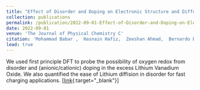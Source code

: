 ```yaml
---
title: "Effect of Disorder and Doping on Electronic Structure and Diffusion Properties of Li<sub>3</sub>V<sub>2</sub>O<sub>5</sub>"
collection: publications
permalink: /publication/2022-09-01-Effect-of-Disorder-and-Doping-on-Electronic-Structure-and-Diffusion-Properties-of-Li-_textrm3-V-_textrm2-O-_textrm5
date: 2022-09-01
venue: 'The Journal of Physical Chemistry C'
citation: 'Mohammad Babar ,  Hasnain Hafiz,  Zeeshan Ahmad,  Bernardo Barbiellini,  Arun Bansil,  Venkatasubramanian Viswanathan, &quot;Effect of Disorder and Doping on Electronic Structure and Diffusion Properties of Li<sub>3</sub>V<sub>2</sub>O<sub>5</sub>.&quot; The Journal of Physical Chemistry C, 2022.'
lead: true
---
```

We used first principle DFT to probe the possibility of oxygen redox from disorder and (anionic/cationic) doping in the excess Lithium Vanadium Oxide. We also quantified the ease of Lithium diffision in disorder for fast charging applications.
\[[link](https://pubs.acs.org/doi/10.1021/acs.jpcc.2c03345){:target="_blank"}\]

